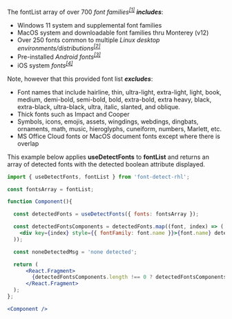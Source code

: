 <!-- # fontList -->
The fontList array of over 700 *font families<sup>[[1]](#f1)</sup>* ***includes***:
* Windows 11 system and supplemental font families
* MacOS system and downloadable font families thru Monterey (v12)
* Over 250 fonts common to multiple *Linux desktop environments/distributions<sup>[[2]](#f2)</sup>*
* Pre-installed *Android fonts<sup>[[3]](#f3)</sup>*
* iOS system *fonts<sup>[[4]](#f4)</sup>*

Note, however that this provided font list ***excludes***:
* Font names that include hairline, thin, ultra-light, extra-light, light, book, medium, demi-bold, semi-bold, bold, extra-bold, extra heavy, black, extra-black, ultra-black, ultra, italic, slanted, and oblique.
* Thick fonts such as Impact and Cooper
* Symbols, icons, emojis, assets, wingdings, webdings, dingbats, ornaments, math, music, hieroglyphs, cuneiform, numbers, Marlett, etc.
* MS Office Cloud fonts or MacOS document fonts except where there is overlap

This example below applies **useDetectFonts** to **fontList** and returns an array of detected fonts with the detected boolean attribute displayed.
```jsx
import { useDetectFonts, fontList } from 'font-detect-rhl';

const fontsArray = fontList;

function Component(){

  const detectedFonts = useDetectFonts({ fonts: fontsArray });

  const detectedFontsComponents = detectedFonts.map((font, index) => (
    <div key={index} style={{ fontFamily: font.name }}>{font.name} detected: {font.detected.toString()}</div>
  ));

  const noneDetectedMsg = 'none detected';

  return (
      <React.Fragment>
        {detectedFontsComponents.length !== 0 ? detectedFontsComponents : noneDetectedMsg}
      </React.Fragment>
  );
};

<Component />
```
